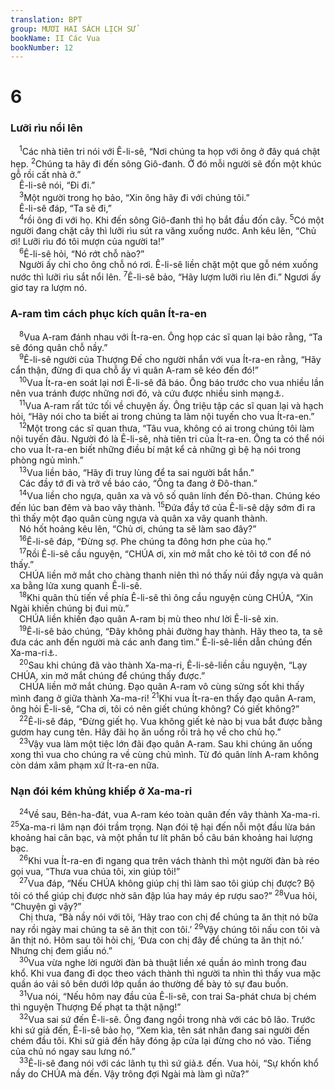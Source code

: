 ```yaml
---
translation: BPT
group: MƯƠI HAI SÁCH LỊCH SỬ
bookName: II Các Vua 
bookNumber: 12
---
```


<div class="title"><h1>6</h1><h3>Lưỡi rìu nổi lên</h3></div>
<span class="verse 2vua_6_1"> <sup>1</sup>Các nhà tiên tri nói với Ê-li-sê, “Nơi chúng ta họp với ông ở đây quá chật hẹp.</span>
<span class="verse 2vua_6_2"><sup>2</sup>Chúng ta hãy đi đến sông Giô-đanh. Ở đó mỗi người sẽ đốn một khúc gỗ rồi cất nhà ở.”<br/> Ê-li-sê nói, “Đi đi.”<br/></span>
<span class="verse 2vua_6_3"> <sup>3</sup>Một người trong họ bảo, “Xin ông hãy đi với chúng tôi.”<br/> Ê-li-sê đáp, “Ta sẽ đi,”<br/></span>
<span class="verse 2vua_6_4"> <sup>4</sup>rồi ông đi với họ. Khi đến sông Giô-đanh thì họ bắt đầu đốn cây.</span>
<span class="verse 2vua_6_5"><sup>5</sup>Có một người đang chặt cây thì lưỡi rìu sút ra văng xuống nước. Anh kêu lên, “Chủ ơi! Lưỡi rìu đó tôi mượn của người ta!”<br/></span>
<span class="verse 2vua_6_6"> <sup>6</sup>Ê-li-sê hỏi, “Nó rớt chỗ nào?”<br/> Người ấy chỉ cho ông chỗ nó rơi. Ê-li-sê liền chặt một que gỗ ném xuống nước thì lưỡi rìu sắt nổi lên.</span>
<span class="verse 2vua_6_7"><sup>7</sup>Ê-li-sê bảo, “Hãy lượm lưỡi rìu lên đi.” Ngươi ấy giơ tay ra lượm nó.<br/></span>
<div class="title"><h3>A-ram tìm cách phục kích quân Ít-ra-en</h3></div>
<span class="verse 2vua_6_8"> <sup>8</sup>Vua A-ram đánh nhau với Ít-ra-en. Ông họp các sĩ quan lại bảo rằng, “Ta sẽ đóng quân chỗ nầy.”<br/></span>
<span class="verse 2vua_6_9"> <sup>9</sup>Ê-li-sê người của Thượng Đế cho người nhắn với vua Ít-ra-en rằng, “Hãy cẩn thận, đừng đi qua chỗ ấy vì quân A-ram sẽ kéo đến đó!”<br/></span>
<span class="verse 2vua_6_10"> <sup>10</sup>Vua Ít-ra-en soát lại nơi Ê-li-sê đã báo. Ông báo trước cho vua nhiều lần nên vua tránh được những nơi đó, và cứu được nhiều sinh mạng<a data-toggle="tooltip" data-placement="bottom" title="Nguyên văn, “không phải một hai sinh mạng.”">⚓</a>.<br/></span>
<span class="verse 2vua_6_11"> <sup>11</sup>Vua A-ram rất tức tối về chuyện ấy. Ông triệu tập các sĩ quan lại và hạch hỏi, “Hãy nói cho ta biết ai trong chúng ta làm nội tuyến cho vua Ít-ra-en.”<br/></span>
<span class="verse 2vua_6_12"> <sup>12</sup>Một trong các sĩ quan thưa, “Tâu vua, không có ai trong chúng tôi làm nội tuyến đâu. Người đó là Ê-li-sê, nhà tiên tri của Ít-ra-en. Ông ta có thể nói cho vua Ít-ra-en biết những điều bí mật kể cả những gì bệ hạ nói trong phòng ngủ mình.”<br/></span>
<span class="verse 2vua_6_13"> <sup>13</sup>Vua liền bảo, “Hãy đi truy lùng để ta sai người bắt hắn.”<br/> Các đầy tớ đi và trở về báo cáo, “Ông ta đang ở Đô-than.”<br/></span>
<span class="verse 2vua_6_14"> <sup>14</sup>Vua liền cho ngựa, quân xa và vô số quân lính đến Đô-than. Chúng kéo đến lúc ban đêm và bao vây thành.</span>
<span class="verse 2vua_6_15"><sup>15</sup>Đứa đầy tớ của Ê-li-sê dậy sớm đi ra thì thấy một đạo quân cùng ngựa và quân xa vây quanh thành.<br/> Nó hốt hoảng kêu lên, “Chủ ơi, chúng ta sẽ làm sao đây?”<br/></span>
<span class="verse 2vua_6_16"> <sup>16</sup>Ê-li-sê đáp, “Đừng sợ. Phe chúng ta đông hơn phe của họ.”<br/></span>
<span class="verse 2vua_6_17"> <sup>17</sup>Rồi Ê-li-sê cầu nguyện, “CHÚA ơi, xin mở mắt cho kẻ tôi tớ con để nó thấy.”<br/> CHÚA liền mở mắt cho chàng thanh niên thì nó thấy núi đầy ngựa và quân xa bằng lửa xung quanh Ê-li-sê.<br/></span>
<span class="verse 2vua_6_18"> <sup>18</sup>Khi quân thù tiến về phía Ê-li-sê thì ông cầu nguyện cùng CHÚA, “Xin Ngài khiến chúng bị đui mù.”<br/> CHÚA liền khiến đạo quân A-ram bị mù theo như lời Ê-li-sê xin.<br/></span>
<span class="verse 2vua_6_19"> <sup>19</sup>Ê-li-sê bảo chúng, “Đây không phải đường hay thành. Hãy theo ta, ta sẽ đưa các anh đến người mà các anh đang tìm.” Ê-li-sê-liền dẫn chúng đến Xa-ma-ri<a data-toggle="tooltip" data-placement="bottom" title="Đây là thủ đô của Ít-ra-en—kẻ thù của vua A-ram.">⚓</a>.<br/></span>
<span class="verse 2vua_6_20"> <sup>20</sup>Sau khi chúng đã vào thành Xa-ma-ri, Ê-li-sê-liền cầu nguyện, “Lạy CHÚA, xin mở mắt chúng để chúng thấy được.”<br/> CHÚA liền mở mắt chúng. Đạo quân A-ram vô cùng sửng sốt khi thấy mình đang ở giữa thành Xa-ma-ri!</span>
<span class="verse 2vua_6_21"><sup>21</sup>Khi vua Ít-ra-en thấy đạo quân A-ram, ông hỏi Ê-li-sê, “Cha ơi, tôi có nên giết chúng không? Có giết không?”<br/></span>
<span class="verse 2vua_6_22"> <sup>22</sup>Ê-li-sê đáp, “Đừng giết họ. Vua không giết kẻ nào bị vua bắt được bằng gươm hay cung tên. Hãy đãi họ ăn uống rồi trả họ về cho chủ họ.”<br/></span>
<span class="verse 2vua_6_23"> <sup>23</sup>Vậy vua làm một tiệc lớn đãi đạo quân A-ram. Sau khi chúng ăn uống xong thì vua cho chúng ra về cùng chủ mình. Từ đó quân lính A-ram không còn dám xâm phạm xứ Ít-ra-en nữa.<br/></span>
<div class="title"><h3>Nạn đói kém khủng khiếp ở Xa-ma-ri</h3></div>
<span class="verse 2vua_6_24"> <sup>24</sup>Về sau, Bên-ha-đát, vua A-ram kéo toàn quân đến vây thành Xa-ma-ri.</span>
<span class="verse 2vua_6_25"><sup>25</sup>Xa-ma-ri lâm nạn đói trầm trọng. Nạn đói tệ hại đến nỗi một đầu lừa bán khoảng hai cân bạc, và một phần tư lít phân bồ câu bán khoảng hai lượng bạc.<br/></span>
<span class="verse 2vua_6_26"> <sup>26</sup>Khi vua Ít-ra-en đi ngang qua trên vách thành thì một người đàn bà réo gọi vua, “Thưa vua chúa tôi, xin giúp tôi!”<br/></span>
<span class="verse 2vua_6_27"> <sup>27</sup>Vua đáp, “Nếu CHÚA không giúp chị thì làm sao tôi giúp chị được? Bộ tôi có thể giúp chị được nhờ sân đập lúa hay máy ép rượu sao?”</span>
<span class="verse 2vua_6_28"><sup>28</sup>Vua hỏi, “Chuyện gì vậy?”<br/> Chị thưa, “Bà nầy nói với tôi, ‘Hãy trao con chị để chúng ta ăn thịt nó bữa nay rồi ngày mai chúng ta sẽ ăn thịt con tôi.’</span>
<span class="verse 2vua_6_29"><sup>29</sup>Vậy chúng tôi nấu con tôi và ăn thịt nó. Hôm sau tôi hỏi chị, ‘Đưa con chị đây để chúng ta ăn thịt nó.’ Nhưng chị đem giấu nó.”<br/></span>
<span class="verse 2vua_6_30"> <sup>30</sup>Vua vừa nghe lời người đàn bà thuật liền xé quần áo mình trong đau khổ. Khi vua đang đi dọc theo vách thành thì người ta nhìn thì thấy vua mặc quần áo vải sô bên dưới lớp quần áo thường để bày tỏ sự đau buồn.<br/></span>
<span class="verse 2vua_6_31"> <sup>31</sup>Vua nói, “Nếu hôm nay đầu của Ê-li-sê, con trai Sa-phát chưa bị chém thì nguyện Thượng Đế phạt ta thật nặng!”<br/></span>
<span class="verse 2vua_6_32"> <sup>32</sup>Vua sai sứ đến Ê-li-sê. Ông đang ngồi trong nhà với các bô lão. Trước khi sứ giả đến, Ê-li-sê bảo họ, “Xem kìa, tên sát nhân đang sai người đến chém đầu tôi. Khi sứ giả đến hãy đóng ập cửa lại đừng cho nó vào. Tiếng của chủ nó ngay sau lưng nó.”<br/></span>
<span class="verse 2vua_6_33"> <sup>33</sup>Ê-li-sê đang nói với các lãnh tụ thì sứ giả<a data-toggle="tooltip" data-placement="bottom" title="Có thể là “nhà vua.”">⚓</a> đến. Vua hỏi, “Sự khốn khổ nầy do CHÚA mà đến. Vậy trông đợi Ngài mà làm gì nữa?”<br/></span>
